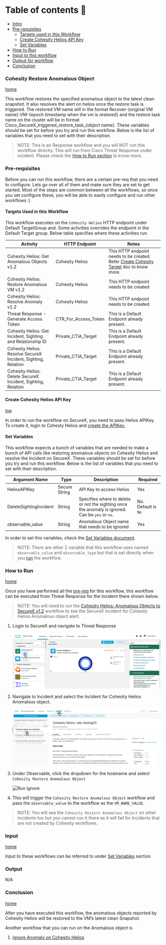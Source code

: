 # Table of contents :scroll:

 - [Intro](#intro)
 - [Pre-requisites](#pre-req)
    * [Targets used in this Workflow](#targets-used)
    * [Create Cohesity Helios API Key](#helios-client)
    * [Set Variables](#set-variables)
 - [How to Run](#run)
 - [Input to this workflow](#input)
 - [Output for workflow](#output)
 - [Conclusion](#next)

### <a name="intro"></a> Cohesity Restore Anomalous Object
[home](../../README.md)

This workflow restores the specified anomalous object to the latest clean snapshot. It also resolves the alert on helios once the restore task is triggered. The restored VM name will in the format Recover-{original VM name}-VM-{epoch timestamp when the vm is restored} and the restore task name on the cluster will be in format Cisco_SecureX_triggered_restore_task_{object name}. These variables should be set for before you try and run this workflow. Below is the list of variables that you need to set with their description.  

> NOTE: This is an Response workflow and you will NOT run this workflow directly. This will run from Cisco Threat Response under incident. Please check the [How to Run section](#run) to know more. 

### <a name="pre-req"></a> Pre-requisites

Before you can run this workflow, there are a certain pre-req that you need to configure. Lets go over all of them and make sure they are set to get started. Most of the steps are common between all the workflows, so once you set configure these, you will be able to easily configure and run other workflows :)

#### <a name="targets-used"></a> Targets Used in this Workflow

This workflow executes on the `Cohesity Helios` HTTP endpoint under Default TargetGroup and. Some activities overrides the endpoint in the Default Target group. Below table specifies where these activities run. 

| **Activity** | **HTTP Endpoint** | **Notes** |
| --- | --- | --- |
| Cohesity Helios: Get Anomalous Objects v1.2 | Cohesity Helios | This HTTP endpoint needs to be created. Refer [Create Cohesity Target](../misc/createCohesityHeliosTarget.md) doc to know more. |
| Cohesity Helios: Restore Anomalous VM v1.2 | Cohesity Helios | This HTTP endpoint needs to be created |
| Cohesity Helios: Resolve Anomaly v1.2 | Cohesity Helios | This HTTP endpoint needs to be created |
| Threat Response - Generate Access Token | CTR_For_Access_Token | This is a Default Endpoint already present. |
| Cohesity Helios: Get Incident, Sighting and Relationship ID | Private_CTIA_Target | This is a Default Endpoint already present. |
| Cohesity Helios: Resolve SecureX Incident, Sighting, Relation | Private_CTIA_Target | This is a Default Endpoint already present. |
| Cohesity Helios: Delete SecureX Incident, Sighting, Relation | Private_CTIA_Target | This is a Default Endpoint already present. |

#### <a name="helios-client"></a> Create Cohesity Helios API Key
[top](#Cisco-SecureX-Integration)

In order to run the workflow on SecureX, you need to pass Helios APIKey. To create it, login to Cohesty Helios and [create the APIKey.](https://developer.cohesity.com/docs/helios-getting-started)

#### <a name="set-variables"></a> Set Variables

This workflow expects a bunch of variables that are needed to make a bunch of API calls like restoring anomalous objects on Cohesity Helios and resolve the Incident on SecureX. These variables should be set for before you try and run this workflow. Below is the list of variables that you need to set with their description.  

| **Argument Name** | **Type** | **Description** | **Required** |
| --- | --- |--- | --- |
| HeliosAPIKey | Secure String | API Key to access Helios | Yes | 
| DeleteSightingIncident  | String | Specifies where to delete or not the sighting once the anomaly is ignored. Can be `yes` or `no`.| No. Default is `No` | 
| observable_value  | String | Anomalous Object name that needs to be ignored| Yes | 

In order to set this variables, check the [Set Variables document](../misc/SetVariables.md). 

>NOTE: There are other 2 variable that this workflow uses named `observable_value` and `observable_type` but that is set directly when you [run](#run) the workflow.  

### <a name="run"></a> How to Run
[home](../../README.md)

Once you have performed all the [pre-req](#pre-req) for this workflow, this workflow can be executed from Threat Response for the Incident there shown below. 

> NOTE: You will need to run the [Cohesity Helios: Anomalous Objects to SecureX v1.2](./HeliosRansomwareAlertsToThreatResponse.md) workflow to see the SecureX incident for Cohesity Helios Anomalous object alert.

1. Login to SecureX and navigate to Threat Response

    ![Go to Threat Response](../assets/threatResponse.png)

2. Navigate to Incident and select the Incident for Cohesity Helios Anomalous object. 

    ![Go to Incidents](../assets/runIgnore01.png)

3. Under Observable, click the dropdown for the hostname and select `Cohesity Restore Anomalous Object`

    ![Run Ignore](../assets/runIgnore03.png)

4. This will trigger the `Cohesity Restore Anomalous Object` workflow and pass the `observable_value` to the workflow as the `VM_NAME_VALUE`. 

>NOTE: You will see the `Cohesity Restore Anomalous Object` on other Incidents too but you cannot run it there as it will fail for Incidents that are not created by Cohesity workflows. 

###  <a name="input"></a> Input
[home](../../README.md)

Input to these workflows can be referred to under [Set Variables](#set-variables) section

###  <a name="output"></a> Output

N/A

### <a name="next"></a> Conclusion
[home](../../README.md)

After you have executed this workflow, the anomalous objects reported by Cohesity Helios will be restored to the VM’s latest clean Snapshot. 

Another workflow that you can run on the Anomalous object is

1. [Ignore Anomaly on Cohesity Helios](./IgnoreAnomalyOnCohesity.md)